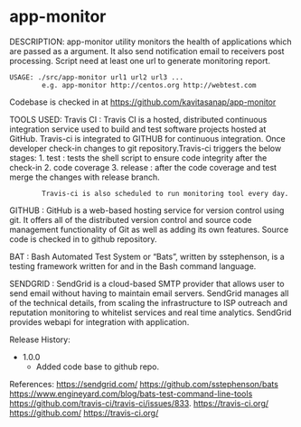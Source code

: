 # app-monitor
<p>
DESCRIPTION:
	app-monitor utility monitors the health of applications 
	which are passed as a argument.
	It also send notification email to receivers post processing.
	Script need at least one url to generate monitoring report.

	USAGE: ./src/app-monitor url1 url2 url3 ...
			e.g. app-monitor http://centos.org http://webtest.com
			
Codebase is checked in at https://github.com/kavitasanap/app-monitor

TOOLS USED:
Travis CI : Travis CI is a hosted, distributed continuous integration service used 
		    to build and test software projects hosted at GitHub.
			Travis-ci is integrated to GITHUB for continuous integration. 
			Once developer check-in changes to git repository.Travis-ci triggers the below stages:
			1. test : tests the shell script to ensure code integrity after the check-in 
			2. code coverage 
			3. release : after the code coverage and test merge the changes with release branch.
			
			Travis-ci is also scheduled to run monitoring tool every day.
			
GITHUB    : GitHub is a web-based hosting service for version control using git. 
			It offers all of the distributed version control and source code 
			management functionality of Git as well as adding its own features.
			Source code is checked in to github repository.
			
BAT		  :	Bash Automated Test System or “Bats”, written by sstephenson, is a 
			testing framework written for and in the Bash command language. 

SENDGRID  : SendGrid is a cloud-based SMTP provider that allows user to send email 
			without having to maintain email servers. SendGrid manages all of the 
			technical details, from scaling the infrastructure to ISP outreach 
			and reputation monitoring to whitelist services and real time analytics.
			SendGrid provides webapi for integration with application. 
			
						
Release History:
* 1.0.0
    - Added code base to github repo.
	
	
References:
https://sendgrid.com/
https://github.com/sstephenson/bats
https://www.engineyard.com/blog/bats-test-command-line-tools
https://github.com/travis-ci/travis-ci/issues/833.
https://travis-ci.org/
https://github.com/
https://travis-ci.org/
